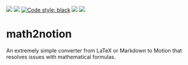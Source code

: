<a href="https://github.com/FrankTianTT/math2notion"><img src="https://github.com/FrankTianTT/math2notion/actions/workflows/python-package.yml/badge.svg"></a>
<a href="https://github.com/FrankTianTT/math2notion"><img src="https://codecov.io/github/FrankTianTT/math2notion/branch/main/graph/badge.svg"></a>
<a href="https://github.com/psf/black"><img alt="Code style: black" src="https://img.shields.io/badge/code%20style-black-000000.svg"></a>
<a href="https://github.com/FrankTianTT/causal-mbrl/blob/main/LICENSE"><img src="https://img.shields.io/badge/license-MIT-blue.svg"></a>
<a href="https://www.python.org/downloads/release/python-380/"><img src="https://img.shields.io/badge/python-3.8-brightgreen"></a>

# math2notion
An extremely simple converter from LaTeX or Markdown to Motion that resolves issues with mathematical formulas.

